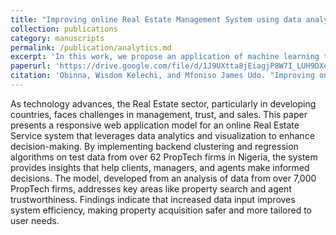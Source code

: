 ```yaml
---
title: "Improving online Real Estate Management System using data analytics"
collection: publications
category: manuscripts
permalink: /publication/analytics.md
excerpt: 'In this work, we propose an application of machine learning techniques in online Real Estate markets to enhance trustworthiness and improve safety in online property interactions.'
paperurl: 'https://drive.google.com/file/d/1J9UXtta8jEiagjP8W7I_LUH9DXepDtkU/view?usp=sharing'
citation: 'Obinna, Wisdom Kelechi, and Mfoniso James Udo. "Improving online real estate management system using data analytics; <i>Journal of Emerging Technologies</i>'
---
```

As technology advances, the Real Estate sector, particularly in developing countries, faces challenges in management, trust, and sales. This paper presents a responsive web application model for an online Real Estate Service system that leverages data analytics and visualization to enhance decision-making. By implementing backend clustering and regression algorithms on test data from over 62 PropTech firms in Nigeria, the system provides insights that help clients, managers, and agents make informed decisions. The model, developed from an analysis of data from over 7,000 PropTech firms, addresses key areas like property search and agent trustworthiness. Findings indicate that increased data input improves system efficiency, making property acquisition safer and more tailored to user needs.

